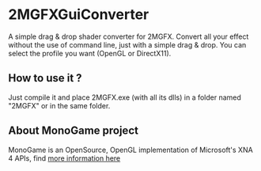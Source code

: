 2MGFXGuiConverter
=================

A simple drag &amp; drop shader converter for 2MGFX. Convert all your effect without the use of command line, just with a simple drag & drop. You can select the profile you want (OpenGL or DirectX11).

## How to use it ?

Just compile it and place 2MGFX.exe (with all its dlls) in a folder named "2MGFX" or in the same folder. 

## About MonoGame project

MonoGame is an OpenSource, OpenGL implementation of Microsoft's XNA 4 APIs, find [more information here](https://github.com/mono/MonoGame "MonoGame on github")